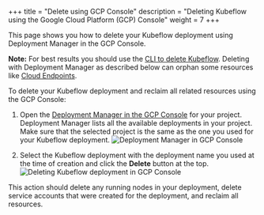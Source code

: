 +++
title = "Delete using GCP Console"
description = "Deleting Kubeflow using the Google Cloud Platform (GCP) Console"
weight = 7
+++

This page shows you how to delete your Kubeflow deployment using Deployment 
Manager in the GCP Console.

**Note:** For best results you should use the 
[CLI to delete Kubeflow](/docs/gke/deploy/delete-cli/). Deleting with Deployment 
Manager as described below can orphan some resources like 
[Cloud Endpoints](https://cloud.google.com/endpoints/docs/).

To delete your Kubeflow deployment and reclaim all related resources using the
GCP Console:

1. Open the [Deployment Manager in the GCP
   Console](https://console.cloud.google.com/dm/deployments) for your project.
   Deployment Manager lists all the available deployments
   in your project. Make sure that the selected project is the same as the one
   you used for your Kubeflow deployment. 
   <img src="/docs/images/deployments.png"
    alt="Deployment Manager in GCP Console"
    class="mt-3 mb-3 border border-info rounded">

1. Select the Kubeflow deployment with the deployment name you used at the
   time of creation and click the **Delete** button at the top.
   <img src="/docs/images/delete-deployment.png"
    alt="Deleting Kubeflow deployment in GCP Console"
    class="mt-3 mb-3 border border-info rounded">

This action should delete any running nodes in your deployment, delete service
accounts that were created for the deployment, and reclaim all resources.
